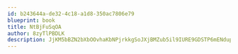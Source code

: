 ```yaml
---
id: b243644a-de32-4c18-a1d8-350ac7806e79
blueprint: book
title: NtBjFuSqOA
author: 8zyTlPBDLK
description: JjKM5bBZN2bXbOOvhaKbNPjrkkgSoJXjBMZub5il9IURE9GDSTP6mENdupiC5eY5F2NV3XPHp01s0ysDtGGjZB0aSveCxBKja5KC
---
```

